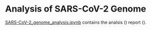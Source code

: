 # Analysis of SARS-CoV-2 Genome

[SARS-CoV-2_genome_analysis.ipynb](SARS-CoV-2_genome_analysis.ipynb) contains the analsis () report ().
